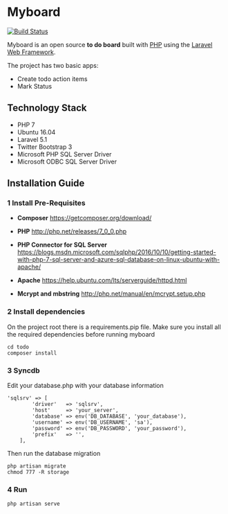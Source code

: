 # Myboard

[![Build Status](https://travis-ci.org/vitorfs/bootcamp.svg?branch=master)](https://travis-ci.org/vitorfs/bootcamp)

Myboard is an open source **to do board** built with [PHP][0] using the [Laravel Web Framework][1].

The project has two basic apps:

* Create todo action items
* Mark Status

## Technology Stack

- PHP 7
- Ubuntu 16.04
- Laravel 5.1
- Twitter Bootstrap 3
- Microsoft PHP SQL Server Driver
- Microsoft ODBC SQL Server Driver


## Installation Guide

### 1 Install Pre-Requisites

* **Composer**
https://getcomposer.org/download/

* **PHP**
http://php.net/releases/7_0_0.php

* **PHP Connector for SQL Server**
https://blogs.msdn.microsoft.com/sqlphp/2016/10/10/getting-started-with-php-7-sql-server-and-azure-sql-database-on-linux-ubuntu-with-apache/

* **Apache**
https://help.ubuntu.com/lts/serverguide/httpd.html

* **Mcrypt and mbstring**
http://php.net/manual/en/mcrypt.setup.php


### 2 Install dependencies
On the project root there is a requirements.pip file. Make sure you install all the required dependencies before running myboard

    cd todo
    composer install


### 3 Syncdb

Edit your database.php with your database information

    'sqlsrv' => [
			'driver'   => 'sqlsrv',
			'host'     => 'your_server',
			'database' => env('DB_DATABASE', 'your_database'),
			'username' => env('DB_USERNAME', 'sa'),
			'password' => env('DB_PASSWORD', 'your_password'),
			'prefix'   => '',
		],

Then run the database migration

    php artisan migrate
    chmod 777 -R storage

### 4 Run

    php artisan serve





[0]: http://php.net/
[1]: https://laravel.com/docs/5.1
[2]: https://github.com/meet-bhagdev/todo/wiki
